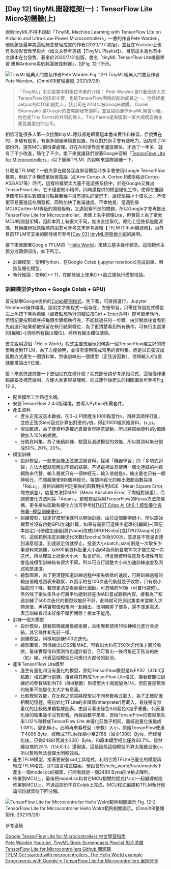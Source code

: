 ## [Day 12] tinyML開發框架(一)：TensorFlow Lite Micro初體驗(上)

說到tinyML不得不說起「TinyML Machine Learning with TensorFlow Lite on Arduino and Ultra-Low-Power Microcontrollers」一書的作者Pete Warden，他應該是最早將這個概念整理成書的作者(2020/1/7 初版)，並且在Youtube上也有多段影音教學影片（如文末參考連結【TinyML Playlist】）。目前這本書也有中文譯本在台發售，碁峯於2020/7/31出版，書名「tinyML TensorFlow Lite機器學習 應用Arduino與低耗電微控制器」，如Fig. 12-1所示。

![TinyML經典入門書及作者Pete Warden](https://1.bp.blogspot.com/-h4rxcATnPWY/YVCxbltbgTI/AAAAAAAAExI/cx8jwEBdmswyQQ8ZyN_jVMR8ESAJGjWogCLcBGAsYHQ/s1658/iThome_Day_12_Fig_01.jpg)
Fig. 12-1 TinyML經典入門書及作者Pete Warden。(OmniXRI整理繪製, 2021/9/26)

> 「TinyML」中文版書中對兩位作者的介紹：
> Pete Warden 是行動及嵌入式TensorFlow的技術主管，也是TensorFlow團隊的創始成員之一。他曾經是Jetpac的CTO和創始人，該公司在2014年被Google收購。
> Daniel Situnayake 是Google的首席開發布道師，並且協助運作tinyML聚會小組。他也是Tiny Farms的共同創辦人，Tiny Farms是美國第一家大規模自動生產昆蟲蛋白的公司。

相信可能很多人第一次接觸tinyML應該都是跟著這本書來實作和練習，但說實在的，步驟有點多，有很多開發環境要設置，所以對於新手會有些吃力，因為除了AI部份外，還有MCU部份要處理。好在AI的世界進步速度頗快，才過了一年多，就有了不少改進，簡化了不少。接下來就讓我們跟著Google官網「[TensorFlow Lite for Microcontrollers](https://www.tensorflow.org/lite/microcontrollers?hl=zh-tw)」(以下簡稱TFLM）的說明來實際操練一下。

什麼是TFLM呢？一般大家在開發深度學習模型時多半會使用Google TensorFlow框架，但到了手機或單板微電腦（如Arm Cortex-A, Cortex-R或樹莓派Cortex-A53/A57等）時代，這樣的框架太大塞不進這些系統中，於是Google又推出TensorFlow Lite，它不僅更短小精悍，同時還提供的模型優化工作，使得在推論準確率只損失數個百分點甚至幾乎沒有損失的情況下，讓模型縮小十倍以上，不僅更容易塞進這些開發板，同時加快了推論速度。不幸地是，當遇到像MCU(Cortex-M)等級的開發板時，又遇到塞不進的問題，所以Google才會再推出TensorFlow Lite for Microcontroller。表面上名字很像Lite，但實質上為了牽就MCU的開發架構，因此本質上有很大不同，無法直接取代。原則上這些都是開源碼，有興趣研究原始碼的朋友可參考文末參考連結【TFLM Github開源碼】。另外目前TFLM可支援的開發板可參考[[Day 03] tinyML開發板介紹](https://ithelp.ithome.com.tw/articles/10265166)的說明。

接下來就跟著Google TFLM的「[Hello World](https://www.tensorflow.org/lite/microcontrollers/get_started_low_level?hl=zh-tw)」來建立基本操作觀念。這個範例主要分成兩個部份，如下所示。
* 訓練模型：使用Python，在Google Colab (jupyter notebook)完成訓練、轉換及優化模型。
* 執行推論：使用C++ 11，在開發板上使用C++函式庫執行模型推論。

### 訓練模型(Python + Google Colab + GPU)

首先點擊Google提供的[Colab範例程式](https://colab.research.google.com/github/tensorflow/tflite-micro/blob/main/tensorflow/lite/micro/examples/hello_world/train/train_hello_world_model.ipynb)，免下載，可直接運行，Jupyter Notebook操作環境，說明文字和程式一起存在，方便學習，只需在每個程式欄位左上角按下黑色箭頭（或者點想執行的欄位按Ctrl + Enter亦可）即可單步執行，但切記要按照順序把每個步驟都執行完，不能跳過任何一步驟。由於開啟後會看到先前運行結果都被保留在執行結果欄位，為了更清楚看到所有動作，可執行主選單的[編輯]─[清除所有輸出欄位]，將所有輸出欄位清除。

首先說明這個「Hello World」程式主要想展示如何將一個TensorFlow建立好的模型轉換到TFLM，為了方便說明，並沒有使用現成常用的資料集，而是以正弦波加亂數方式產生一個資料集，然後訓練出一個模型（正弦波函數），使得輸入X位置就能推論出Y位置。

接下來就快速摘要一下整個程式在做什麼？程式部份請參考原始程式，這裡僅作重點摘要及補充說明，方便大家更容易理解。程式運作後產生的相關圖表可參考Fig. 12-2。

* 配置模型工作路徑名稱。
* 安裝TensorFlow 2.4.0版環境，並導入Python所需套件。
* 產生資料
  * 產生正弦波基本數據，在0~2 PI間產生1000點當作x，再將其順序打亂，並依正弦(Sine)函式計算出對應的y值，得到1000組原始資料，(x,y)。
  * 增加雜訊，為了使資料更接近真實世界隨意變動，所以將原始資料的y值隨機加入10%的變動。
  * 分割資料集，為了後續訓練、驗證及測試模型的效能，所以將資料集分割成60%, 20%, 20%。
* 模型訓練
  * 設計模型，一般來說像正弦波這類資料，採用「機器學習」的「多項式迴歸」方法大概就能解出不錯的結果。不過這裡故意使用一個全連結的神經網路來代替，輸入層就只有一個神經元，輸入值就是x，輸出層也只有一個神經元，而隱藏層使用8個神經元，每個神經元的輸出激勵函數採用「ReLu」，最終訓練時判定損失的函數則採用MSE（Mean Square Error, 均方誤差），度量方法採MAE（Mean Absolute Error, 平均絕對誤差），而調整優化方法則採「Adam」。整體模型採用TensorFlow的Keras方法來建構。更多損失函數和優化方法可參考[NTUST Edge AI Ch6-1 模型優化與佈署─模型訓練優化 ](https://omnixri.blogspot.com/p/ntust-edge-ai-ch6-1.html)。
  * 訓練模型，設定好模型後就可以開始訓練，由於這個範例很小，所以原始檔案並沒有啟動GPU加速計算，如果有需要可選擇主選單的[編輯]─[筆記本設定]─[硬體加速器]將[None]改成[GPU(Nvidia)]或[TPU(Google)]即可。這個範例指定訓練迭代次數(Epochs)次為500次，意思是不管是否達到滿意程度，到達設定值就停止。批量大小(batch_size)則是一次取多少筆資料來訓練，以600筆資料批量大小為64為例則要取10次才能完成一次迭代，所以理論上批量大小大一點會好些，但會隨資料性質及多樣性可能會造成模型訓練結有很大不同，所以可自行調整大小來加速訓練速度及測試收歛速度。
  * 繪製圖表，為了更清楚知道訓練過程中損失收歛的速度，可將訓練過程的輸出值繪成圖表來觀察，以圖示約在100次迭代後就幾乎收歛，只有很小幅度的下降。若想更清楚看到變化細節，可忽略前50筆（可自行調整）。另外除了損失率外亦可將平均絕對誤差(MAE)當成觀察內容。接著為了知道訓練了500次迭代的模型效能好不好，此時就可把測試集拿來當輸入求預測值，再將實際值和預測一起繪出，很明顯差了很多，還不滿足需求。表示訓練看起來好像不錯但實際上根本不能用。
* 訓練一個大模型
  * 設計模型，接著把隱藏層變成兩層，且兩層都使用16個神經元進行全連結，其它條件和先前一樣。
  * 訓練模型，同樣地訓練500次迭代。
  * 繪製圖表，同樣繪出LOSS和MAE，可看出大約在350次迭代後才趨於收歛。最後實際值和預測值也趨於擬合，已可看出一條很接近正弦波的曲（紅）線。代表這個模型已可應付大部份的狀況。
* 產生TensorFlow Lite模型
  * 產生有量化和沒有量化的模型，原始TensorFlow模型是以FP32（32bit浮點數）格式進行訓練，接著將其轉成TensorFlow Lite格式，接著若能把訓練好的參數降到INT8（8bit整數）則模型大小就能變為1/4。但前提是預測的結果不能變化太大才有意義。
  * 比較模型效能，在比較之前需將模型以不同參數格式載入，為了正確配置相關記憶體，需初始化TFLite的直譯器(Interpreter)再載入，最後將有無量化的比較結果繪製成圖表。由圖可看出綠色X和藍色X幾乎重疊，代表量化後的結果幾乎沒有影響。再經由數字來看，原始TensorFlow的模型損失率1.02%和轉成TensorFlow Lite 未優化前幾乎相同，而經過量化後變成1.08%，變化極小。此時再來看模型（參數）大小，原始TensorFlow使用了4096 Byte，經轉成TFLite後縮小至2788（減少1308）Byte，而經量化後，只剩2488(再減少300）Byte，和原本模型相比僅為60.7%。雖然離目標的25%（1/4大小）還很遠，這是因為這個模型不算太複雜且很小，所以暫時無法發揮太明顯效益。
* 產生TFLM模型，接著要安裝xxd工具程式，利用它將TFLite已量化的模型再轉成TFLM格式，即C語言格式檔案，預設會於/hello_world/train/models下產生一個model.cc的檔案，打開看就是一個2488 Byte的int格式陣列。
* 佈署到MCU上，最後把model.cc和其它MCU相關的程式(*.cc)一起編譯就能佈署到MCU上，不過這部份不在Colab上完成，MCU程式編譯和TFLM執行推論部份就留待下回分解。

![TensorFlow Lite for Microcontroller Hello Wolrd範例相關圖示](https://1.bp.blogspot.com/-DyJqL-GwQK0/YVFS-U3CPxI/AAAAAAAAExQ/BTp9VIC6_vIdo20ZJhMQKJtmxun6cZzkwCLcBGAsYHQ/s1658/iThome_Day_12_Fig_02.jpg)
Fig. 12-2 TensorFlow Lite for Microcontroller Hello Wolrd範例相關圖示。(OmniXRI整理製作, 2021/9/26)

參考連結

[Google TensorFlow Lite for Microcontrollers 中文學習指南](https://www.tensorflow.org/lite/microcontrollers?hl=zh-tw)  
[Pete Warden Youtube, TinyML Book Screencasts Playlist 影片清單](https://youtu.be/Fdt9xunlyCQ?list=PLtT1eAdRePYoovXJcDkV9RdabZ33H6Di0)  
[TensorFlow Lite for Microcontrollers Github 開源碼](https://github.com/tensorflow/tflite-micro)  
[TFLM Get started with microcontrollers, The Hello World example](https://www.tensorflow.org/lite/microcontrollers/get_started_low_level?hl=zh-tw)  
[Experiments with Google = TensorFlow Lite for Microcontrollers 案例分享](https://experiments.withgoogle.com/collection/tfliteformicrocontrollers)  
